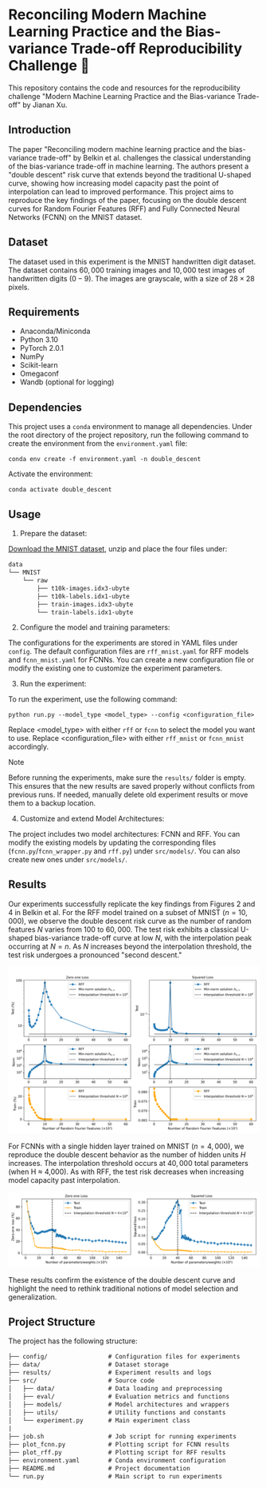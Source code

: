 # Reconciling Modern Machine Learning Practice and the Bias-variance Trade-off Reproducibility Challenge 🚀

This repository contains the code and resources for the reproducibility challenge "Modern Machine Learning Practice and the Bias-variance Trade-off" by Jianan Xu.

## Introduction

The paper "Reconciling modern machine learning practice and the bias-variance trade-off" by Belkin et al. challenges the classical understanding of the bias-variance trade-off in machine learning. The authors present a "double descent" risk curve that extends beyond the traditional U-shaped curve, showing how increasing model capacity past the point of interpolation can lead to improved performance. This project aims to reproduce the key findings of the paper, focusing on the double descent curves for Random Fourier Features (RFF) and Fully Connected Neural Networks (FCNN) on the MNIST dataset.

## Dataset
The dataset used in this experiment is the MNIST handwritten digit dataset. The dataset contains $60,000$ training images and $10,000$ test images of handwritten digits ($0-9$). The images are grayscale, with a size of $28 \times 28$ pixels.

## Requirements
* Anaconda/Miniconda
* Python 3.10
* PyTorch 2.0.1
* NumPy
* Scikit-learn
* Omegaconf
* Wandb (optional for logging)

## Dependencies
This project uses a `conda` environment to manage all dependencies. Under the root directory of the project repository, run the following command to create the environment from the `environment.yaml` file:
```
conda env create -f environment.yaml -n double_descent
```
Activate the environment:
```
conda activate double_descent
```

## Usage
1. Prepare the dataset:

[Download the MNIST dataset](http://yann.lecun.com/exdb/mnist/), unzip and place the four files under:
```
data
└── MNIST
    └── raw
        ├── t10k-images.idx3-ubyte
        ├── t10k-labels.idx1-ubyte
        ├── train-images.idx3-ubyte
        └── train-labels.idx1-ubyte
```

2. Configure the model and training parameters:
   
The configurations for the experiments are stored in YAML files under `config`. The default configuration files are `rff_mnist.yaml` for RFF models and `fcnn_mnist.yaml` for FCNNs. You can create a new configuration file or modify the existing one to customize the experiment parameters.

3. Run the experiment:
   
To run the experiment, use the following command:
```
python run.py --model_type <model_type> --config <configuration_file>
```
Replace <model_type> with either `rff` or `fcnn` to select the model you want to use. Replace <configuration_file> with either `rff_mnist` or `fcnn_mnist` accordingly.

> [!NOTE]
> Before running the experiments, make sure the <code>results/</code> folder is empty. This ensures that the new results are saved properly without conflicts from previous runs. If needed, manually delete old experiment results or move them to a backup location.

4. Customize and extend Model Architectures:

The project includes two model architectures: FCNN and RFF. You can modify the existing models by updating the corresponding files (`fcnn.py`/`fcnn_wrapper.py` and `rff.py`) under `src/models/`. You can also create new ones under `src/models/`.

## Results
Our experiments successfully replicate the key findings from Figures 2 and 4 in Belkin et al. For the RFF model trained on a subset of MNIST ($n=10,000$), we observe the double descent risk curve as the number of random features $N$ varies from 100 to $60,000$. The test risk exhibits a classical U-shaped bias-variance trade-off curve at low $N$, with the interpolation peak occurring at $N=n$. As $N$ increases beyond the interpolation threshold, the test risk undergoes a pronounced "second descent."

![Alt Text](./figures/double_descent_rff_mnist.png)

For FCNNs with a single hidden layer trained on MNIST ($n=4,000$), we reproduce the double descent behavior as the number of hidden units $H$ increases. The interpolation threshold occurs at $40,000$ total parameters (when H ≈ 4,000). As with RFF, the test risk decreases when increasing model capacity past interpolation.

![Alt Text](./figures/double_descent_fcnn_mnist.png)

These results confirm the existence of the double descent curve and highlight the need to rethink traditional notions of model selection and generalization.

## Project Structure
The project has the following structure:
```
├── config/                 # Configuration files for experiments
├── data/                   # Dataset storage
├── results/                # Experiment results and logs
├── src/                    # Source code
│   ├── data/               # Data loading and preprocessing
│   ├── eval/               # Evaluation metrics and functions
│   ├── models/             # Model architectures and wrappers
│   ├── utils/              # Utility functions and constants
│   └── experiment.py       # Main experiment class
|
├── job.sh                  # Job script for running experiments
├── plot_fcnn.py            # Plotting script for FCNN results
├── plot_rff.py             # Plotting script for RFF results
├── environment.yaml        # Conda environment configuration
├── README.md               # Project documentation
└── run.py                  # Main script to run experiments
```
